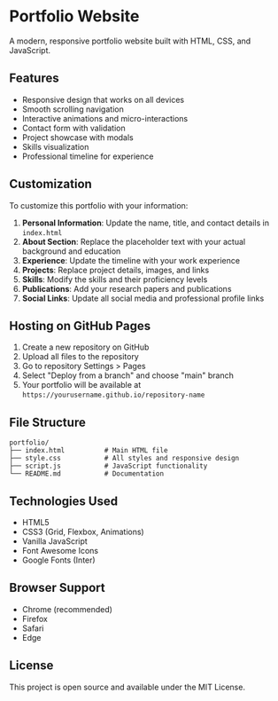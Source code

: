 # Portfolio Website

A modern, responsive portfolio website built with HTML, CSS, and JavaScript.

## Features

- Responsive design that works on all devices
- Smooth scrolling navigation
- Interactive animations and micro-interactions
- Contact form with validation
- Project showcase with modals
- Skills visualization
- Professional timeline for experience

## Customization

To customize this portfolio with your information:

1. **Personal Information**: Update the name, title, and contact details in `index.html`
2. **About Section**: Replace the placeholder text with your actual background and education
3. **Experience**: Update the timeline with your work experience
4. **Projects**: Replace project details, images, and links
5. **Skills**: Modify the skills and their proficiency levels
6. **Publications**: Add your research papers and publications
7. **Social Links**: Update all social media and professional profile links

## Hosting on GitHub Pages

1. Create a new repository on GitHub
2. Upload all files to the repository
3. Go to repository Settings > Pages
4. Select "Deploy from a branch" and choose "main" branch
5. Your portfolio will be available at `https://yourusername.github.io/repository-name`

## File Structure

```
portfolio/
├── index.html          # Main HTML file
├── style.css           # All styles and responsive design
├── script.js           # JavaScript functionality
└── README.md           # Documentation
```

## Technologies Used

- HTML5
- CSS3 (Grid, Flexbox, Animations)
- Vanilla JavaScript
- Font Awesome Icons
- Google Fonts (Inter)

## Browser Support

- Chrome (recommended)
- Firefox
- Safari
- Edge

## License

This project is open source and available under the MIT License.